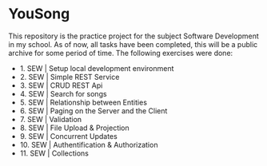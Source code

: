 # YouSong
This repository is the practice project for the subject Software Development in my school. As of now, all tasks have been completed, this will be a public archive for some period of time. The following exercises were done:

- 1. SEW | Setup local development environment
- 2. SEW | Simple REST Service
- 3. SEW | CRUD REST Api
- 4. SEW | Search for songs
- 5. SEW | Relationship between Entities
- 6. SEW | Paging on the Server and the Client
- 7. SEW | Validation
- 8. SEW | File Upload & Projection
- 9. SEW | Concurrent Updates
- 10. SEW | Authentification & Authorization
- 11. SEW | Collections
